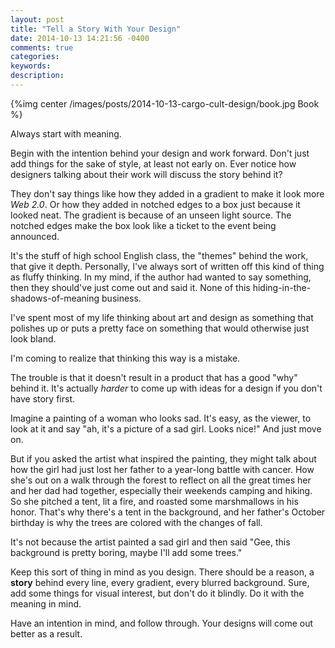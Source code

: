 ```yaml
---
layout: post
title: "Tell a Story With Your Design"
date: 2014-10-13 14:21:56 -0400
comments: true
categories:
keywords:
description:
---
```


{%img center /images/posts/2014-10-13-cargo-cult-design/book.jpg Book %}

Always start with meaning.

Begin with the intention behind your design and work forward. Don't just add things for the sake of style, at least not early on. Ever notice how designers talking about their work will discuss the story behind it?

They don't say things like how they added in a gradient to make it look more *Web 2.0*. Or how they added in notched edges to a box just because it looked neat. The gradient is because of an unseen light source. The notched edges make the box look like a ticket to the event being announced.

<!--more-->

It's the stuff of high school English class, the "themes" behind the work, that give it depth. Personally, I've always sort of written off this kind of thing as fluffy thinking. In my mind, if the author had wanted to say something, then they should've just come out and said it. None of this hiding-in-the-shadows-of-meaning business.

I've spent most of my life thinking about art and design as something that polishes up or puts a pretty face on something that would otherwise just look bland.

I'm coming to realize that thinking this way is a mistake.

The trouble is that it doesn't result in a product that has a good "why" behind it. It's actually *harder* to come up with ideas for a design if you don't have story first.

Imagine a painting of a woman who looks sad. It's easy, as the viewer, to look at it and say "ah, it's a picture of a sad girl. Looks nice!" And just move on.

But if you asked the artist what inspired the painting, they might talk about how the girl had just lost her father to a year-long battle with cancer. How she's out on a walk through the forest to reflect on all the great times her and her dad had together, especially their weekends camping and hiking. So she pitched a tent, lit a fire, and roasted some marshmallows in his honor. That's why there's a tent in the background, and her father's October birthday is why the trees are colored with the changes of fall.

It's not because the artist painted a sad girl and then said "Gee, this background is pretty boring, maybe I'll add some trees."

Keep this sort of thing in mind as you design. There should be a reason, a **story** behind every line, every gradient, every blurred background. Sure, add some things for visual interest, but don't do it blindly. Do it with the meaning in mind.

Have an intention in mind, and follow through. Your designs will come out better as a result.
